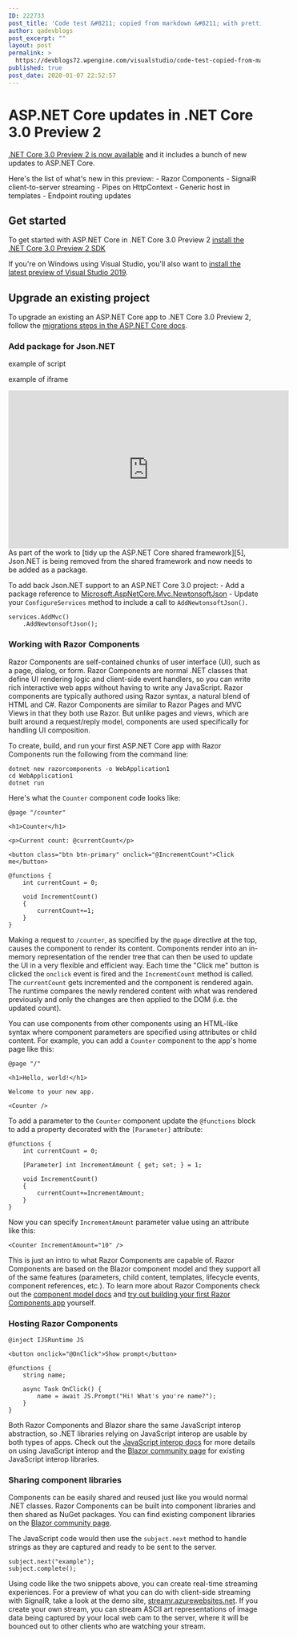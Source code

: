 ```yaml
---
ID: 222733
post_title: 'Code test &#8211; copied from markdown &#8211; with prettify enabled via writing settings'
author: qadevblogs
post_excerpt: ""
layout: post
permalink: >
  https://devblogs72.wpengine.com/visualstudio/code-test-copied-from-markdown-with-prettify-enabled-via-writing-settings/
published: true
post_date: 2020-01-07 22:52:57
---
```

# ASP.NET Core updates in .NET Core 3.0 Preview 2

[.NET Core 3.0 Preview 2 is now available][1] and it includes a bunch of new updates to ASP.NET Core.

Here's the list of what's new in this preview: - Razor Components - SignalR client-to-server streaming - Pipes on HttpContext - Generic host in templates - Endpoint routing updates

## Get started

To get started with ASP.NET Core in .NET Core 3.0 Preview 2 [install the .NET Core 3.0 Preview 2 SDK][2]

If you're on Windows using Visual Studio, you'll also want to [install the latest preview of Visual Studio 2019][3].

## Upgrade an existing project

To upgrade an existing an ASP.NET Core app to .NET Core 3.0 Preview 2, follow the [migrations steps in the ASP.NET Core docs][4].

### Add package for Json.NET

example of script

<script src="https://gist.github.com/richlander/7213b5dcaf011ad0cbe3d2582697b228.js"></script> 
example of iframe

<iframe width="560" height="315" allowfullscreen="allowfullscreen" frameborder="0" src="https://www.youtube.com/embed/hLFyycJVo0I"></iframe> 
As part of the work to [tidy up the ASP.NET Core shared framework][5], Json.NET is being removed from the shared framework and now needs to be added as a package.

To add back Json.NET support to an ASP.NET Core 3.0 project: - Add a package reference to [Microsoft.AspNetCore.Mvc.NewtonsoftJson][6] - Update your `ConfigureServices` method to include a call to `AddNewtonsoftJson()`.

<pre><code class="csharp">services.AddMvc()
    .AddNewtonsoftJson();
</code></pre>

### Working with Razor Components

Razor Components are self-contained chunks of user interface (UI), such as a page, dialog, or form. Razor Components are normal .NET classes that define UI rendering logic and client-side event handlers, so you can write rich interactive web apps without having to write any JavaScript. Razor components are typically authored using Razor syntax, a natural blend of HTML and C#. Razor Components are similar to Razor Pages and MVC Views in that they both use Razor. But unlike pages and views, which are built around a request/reply model, components are used specifically for handling UI composition.

To create, build, and run your first ASP.NET Core app with Razor Components run the following from the command line:

    dotnet new razorcomponents -o WebApplication1
    cd WebApplication1
    dotnet run
    

Here's what the `Counter` component code looks like:

<pre><code class="html">@page "/counter"

&lt;h1&gt;Counter&lt;/h1&gt;

&lt;p&gt;Current count: @currentCount&lt;/p&gt;

&lt;button class="btn btn-primary" onclick="@IncrementCount"&gt;Click me&lt;/button&gt;

@functions {
    int currentCount = 0;

    void IncrementCount()
    {
        currentCount+=1;
    }
}
</code></pre>

Making a request to `/counter`, as specified by the `@page` directive at the top, causes the component to render its content. Components render into an in-memory representation of the render tree that can then be used to update the UI in a very flexible and efficient way. Each time the "Click me" button is clicked the `onclick` event is fired and the `IncrementCount` method is called. The `currentCount` gets incremented and the component is rendered again. The runtime compares the newly rendered content with what was rendered previously and only the changes are then applied to the DOM (i.e. the updated count).

You can use components from other components using an HTML-like syntax where component parameters are specified using attributes or child content. For example, you can add a `Counter` component to the app's home page like this:

<pre><code class="html">@page "/"

&lt;h1&gt;Hello, world!&lt;/h1&gt;

Welcome to your new app.

&lt;Counter /&gt;
</code></pre>

To add a parameter to the `Counter` component update the `@functions` block to add a property decorated with the `[Parameter]` attribute:

<pre><code class="csharp">@functions {
    int currentCount = 0;

    [Parameter] int IncrementAmount { get; set; } = 1;

    void IncrementCount()
    {
        currentCount+=IncrementAmount;
    }
}
</code></pre>

Now you can specify `IncrementAmount` parameter value using an attribute like this:

<pre><code class="html">&lt;Counter IncrementAmount="10" /&gt;
</code></pre>

This is just an intro to what Razor Components are capable of. Razor Components are based on the Blazor component model and they support all of the same features (parameters, child content, templates, lifecycle events, component references, etc.). To learn more about Razor Components check out the [component model docs][7] and [try out building your first Razor Components app][8] yourself.

### Hosting Razor Components

<pre><code class="html">@inject IJSRuntime JS

&lt;button onclick="@OnClick"&gt;Show prompt&lt;/button&gt;

@functions {
    string name;

    async Task OnClick() {
        name = await JS.Prompt("Hi! What's you're name?");
    }
}
</code></pre>

Both Razor Components and Blazor share the same JavaScript interop abstraction, so .NET libraries relying on JavaScript interop are usable by both types of apps. Check out the [JavaScript interop docs][9] for more details on using JavaScript interop and the [Blazor community page][10] for existing JavaScript interop libraries.

### Sharing component libraries

Components can be easily shared and reused just like you would normal .NET classes. Razor Components can be built into component libraries and then shared as NuGet packages. You can find existing component libraries on the [Blazor community page][10].

The JavaScript code would then use the `subject.next` method to handle strings as they are captured and ready to be sent to the server.

<pre><code class="javascript">subject.next("example");
subject.complete();
</code></pre>

Using code like the two snippets above, you can create real-time streaming experiences. For a preview of what you can do with client-side streaming with SignalR, take a look at the demo site, [streamr.azurewebsites.net][11]. If you create your own stream, you can stream ASCII art representations of image data being captured by your local web cam to the server, where it will be bounced out to other clients who are watching your stream.

 [1]: https://blogs.msdn.microsoft.com/dotnet/2019/01/29/announcing-net-core-3-preview-2/
 [2]: https://dotnet.microsoft.com/download/dotnet-core/3.0
 [3]: https://visualstudio.com/preview
 [4]: https://docs.microsoft.com/en-us/aspnet/core/migration/22-to-30
 [5]: https://blogs.msdn.microsoft.com/webdev/2018/10/29/a-first-look-at-changes-coming-in-asp-net-core-3-0/
 [6]: https://nuget.org/packages/Microsoft.AspNetCore.Mvc.NewtonsoftJson
 [7]: https://blazor.net/docs/components/index.html
 [8]: https://blazor.net/docs/tutorials/build-your-first-blazor-app.html
 [9]: https://blazor.net/docs/javascript-interop.html
 [10]: https://blazor.net/community
 [11]: http://streamr.azurewebsites.net